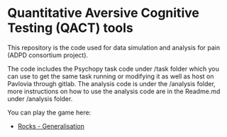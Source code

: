 # Quantitative Aversive Cognitive Testing (QACT) tools

This repository is the code used for data simulation and analysis for pain (ADPD consortium project).

The code includes the Psychopy task code under /task folder which you can use to get the same task running or modifying it as well as host on Pavlovia through gitlab. The analysis code is under the /analysis folder, more instructions on how to use the analysis code are in the Readme.md under /analysis folder.

You can play the game here:

* <a href='https://cambridge.eu.qualtrics.com/jfe/form/SV_1RqIAxBOQLFeiQ6?TASK=rocks'>Rocks - Generalisation</a>
